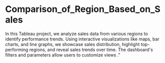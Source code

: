 # Comparison_of_Region_Based_on_Sales
In this Tableau project, we analyze sales data from various regions to identify performance trends. Using interactive visualizations like maps, bar charts, and line graphs, we showcase sales distribution, highlight top-performing regions, and reveal sales trends over time. The dashboard's filters and parameters allow users to customize views ."
